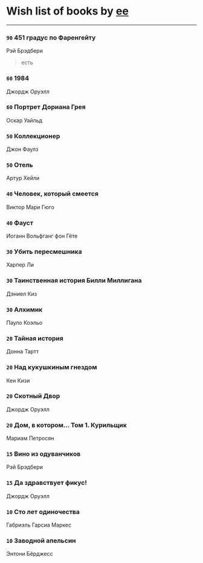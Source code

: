 # Wish list of books by [ee](https://my.mail.ru/mail/frodzhers/)
---

### `90` 451 градус по Фаренгейту
Рэй Брэдбери
> есть

### `60` 1984
Джордж Оруэлл

### `60` Портрет Дориана Грея
Оскар Уайльд

### `50` Коллекционер
Джон Фаулз

### `50` Отель
Артур Хейли

### `40` Человек, который смеется
Виктор Мари Гюго

### `40` Фауст
Иоганн Вольфганг фон Гёте

### `30` Убить пересмешника
Харпер Ли

### `30` Таинственная история Билли Миллигана
Дэниел Киз

### `30` Алхимик
Пауло Коэльо

### `20` Тайная история
Донна Тартт

### `20` Над кукушкиным гнездом
Кен Кизи

### `20` Скотный Двор
Джордж Оруэлл

### `20` Дом, в котором… Том 1. Курильщик
Мариам Петросян

### `15` Вино из одуванчиков
Рэй Брэдбери

### `15` Да здравствует фикус!
Джордж Оруэлл

### `10` Сто лет одиночества
Габриэль Гарсиа Маркес

### `10` Заводной апельсин
Энтони Бёрджесс

